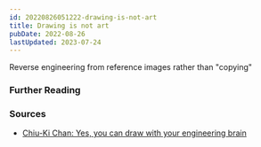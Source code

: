 ```yaml
---
id: 20220826051222-drawing-is-not-art
title: Drawing is not art
pubDate: 2022-08-26
lastUpdated: 2023-07-24
---
```


Reverse engineering from reference images rather than "copying"

### Further Reading

### Sources

- [Chiu-Ki Chan: Yes, you can draw with your engineering brain](https://www.youtube.com/watch?v=IuyW4-RPE-M)
